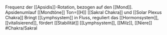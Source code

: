 Frequenz der [[Apsidis]]-Rotation, bezogen auf den [[Mond]].
Apsidenumlauf
[[Mondtöne]]
Ton=[[H]]
[[Sakral Chakra]] und [[Solar Plexus Chakra]]
Bringt [[Lymphsystem]] in Fluss, reguliert das [[Hormonsystem]], [[vitalisierend]], fördert [[Stabilität]]
[[Lymphsystem]], [[Milz]], [[Niere]]
#Chakra/Sakral